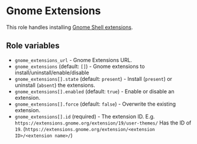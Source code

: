 # Gnome Extensions

This role handles installing [Gnome Shell extensions](https://extensions.gnome.org/).

## Role variables

- `gnome_extensions_url` - Gnome Extensions URL.
- `gnome_extensions` (default: `[]`) - Gnome extensions to install/uninstall/enable/disable
- `gnome_extensions[].state` (default: `present`) - Install (`present`) or uninstall (`absent`) the extensions.
- `gnome_extensions[].enabled` (default: `true`) - Enable or disable an extension.
- `gnome_extensions[].force` (default: `false`) - Overwrite the existing extension.
- `gnome_extensions[].id` (required) - The extension ID. E.g. `https://extensions.gnome.org/extension/19/user-themes/` Has the ID of `19`. (`https://extensions.gnome.org/extension/<extension ID>/<extension name>/`)
